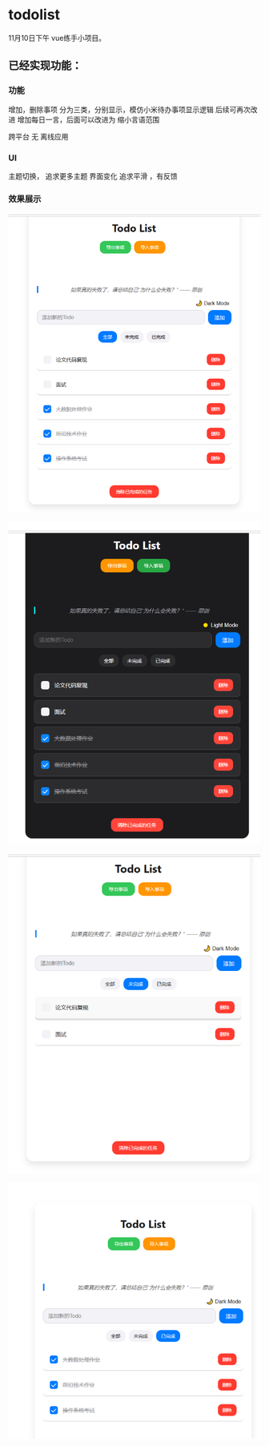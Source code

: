 # todolist     
11月10日下午 
vue练手小项目。   

## 已经实现功能：
### 功能    
增加，删除事项
分为三类，分别显示，模仿小米待办事项显示逻辑 后续可再次改进
增加每日一言，后面可以改进为 缩小言语范围

跨平台 无
离线应用
### UI    
主题切换， 追求更多主题
界面变化   追求平滑 ，有反馈  

### 效果展示       
    

![alt text](src/githubpic/1.png)

![alt text](src/githubpic/2.png)      

![alt text](src/githubpic/3.png)       

![alt text](src/githubpic/4.png)    



